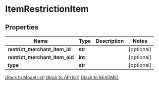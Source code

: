# ItemRestrictionItem

## Properties
Name | Type | Description | Notes
------------ | ------------- | ------------- | -------------
**restrict_merchant_item_id** | **str** |  | [optional] 
**restrict_merchant_item_oid** | **int** |  | [optional] 
**type** | **str** |  | [optional] 

[[Back to Model list]](../README.md#documentation-for-models) [[Back to API list]](../README.md#documentation-for-api-endpoints) [[Back to README]](../README.md)


